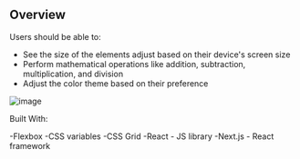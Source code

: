 ## Overview
Users should be able to:

- See the size of the elements adjust based on their device's screen size
- Perform mathematical operations like addition, subtraction, multiplication, and division
- Adjust the color theme based on their preference


![image](https://github.com/sharu12-eng/theme-calculator/assets/156799116/32efcee0-dc66-42b0-bd96-18dafe2042a6)


Built With:

-Flexbox
-CSS variables
-CSS Grid
-React - JS library
-Next.js - React framework
